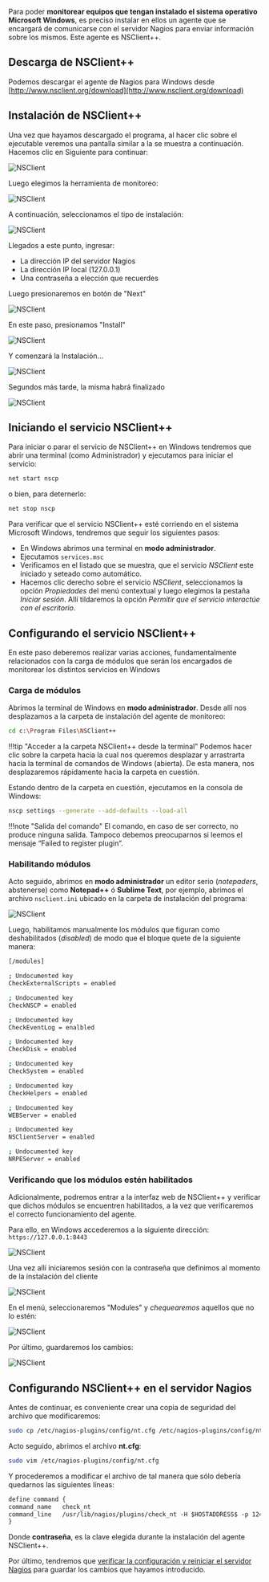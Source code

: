 
Para poder **monitorear equipos que tengan instalado el sistema operativo Microsoft Windows**, es preciso instalar en ellos un agente que se encargará de comunicarse con el servidor Nagios para enviar información sobre los mismos. Este agente es NSClient++.

## Descarga de NSClient++
Podemos descargar el agente de Nagios para Windows desde [http://www.nsclient.org/download](http://www.nsclient.org/download)

## Instalación de NSClient++ 
Una vez que hayamos descargado el programa, al hacer clic sobre el ejecutable veremos una pantalla similar a la se muestra a continuación. Hacemos clic en Siguiente para continuar:

![NSClient](imgNagios/nsclient_01.png)

Luego elegimos la herramienta de monitoreo:

![NSClient](imgNagios/nsclient_02.png)

A continuación, seleccionamos el tipo de instalación: 

![NSClient](imgNagios/nsclient_03.png)

Llegados a este punto, ingresar: 

* La dirección IP del servidor Nagios
* La dirección IP local (127.0.0.1)
* Una contraseña a elección que recuerdes

Luego presionaremos en botón de "Next"

![NSClient](imgNagios/nsclient_04.png)

En este paso, presionamos "Install"

![NSClient](imgNagios/nsclient_05.png)

Y comenzará la Instalación...

![NSClient](imgNagios/nsclient_06.png)

Segundos más tarde, la misma habrá finalizado

![NSClient](imgNagios/nsclient_07.png)


## Iniciando el servicio NSClient++
Para iniciar o parar el servicio de NSClient++ en Windows tendremos que abrir una terminal (como Administrador) y ejecutamos para iniciar el servicio: 

```bash
net start nscp 
```

o bien, para deternerlo:

```bash
net stop nscp 
```

Para verificar que el servicio NSClient++ esté corriendo en el sistema Microsoft Windows, tendremos que seguir los siguientes pasos: 

* En Windows abrimos una terminal en **modo administrador**. 
* Ejecutamos `services.msc`
* Verificamos en el listado que se muestra, que el servicio _NSClient_ este iniciado y seteado como automático.
* Hacemos clic derecho sobre el servicio _NSClient_, seleccionamos la opción _Propiedades_ del menú contextual y luego elegimos la pestaña _Iniciar sesión_. Allí tildaremos la opción _Permitir que el servicio interactúe con el escritorio_. 

## Configurando el servicio NSClient++

En este paso deberemos realizar varias acciones, fundamentalmente relacionados con la carga de módulos que serán los encargados de monitorear los distintos servicios en Windows

### Carga de módulos 

Abrimos la terminal de Windows en **modo administrador**. Desde allí nos desplazamos a la carpeta de instalación del agente de monitoreo: 

```bash
cd c:\Program Files\NSClient++
```

!!!tip "Acceder a la carpeta NSClient++ desde la terminal"
		Podemos hacer clic sobre la carpeta hacia la cual nos queremos desplazar y arrastrarta hacia la terminal de comandos de Windows (abierta). De esta manera, nos desplazaremos rápidamente hacia la carpeta en cuestión. 

 

Estando dentro de la carpeta en cuestión, ejecutamos en la consola de Windows: 

```bash
nscp settings --generate --add-defaults --load-all
```

!!!note "Salida del comando"
		El comando, en caso de ser correcto, no produce ninguna salida. Tampoco debemos preocuparnos si leemos el mensaje “Failed to register plugin”. 

### Habilitando módulos
Acto seguido, abrimos en **modo administrador** un editor serio (_notepaders_, abstenerse) como **Notepad++** ó **Sublime Text**, por ejemplo, abrimos el archivo `nsclient.ini` ubicado en la carpeta de instalación del programa:  

![NSClient](imgNagios/nsclient_08.png)

Luego, habilitamos manualmente los módulos que figuran como deshabilitados (_disabled_) de modo que el bloque quete de la siguiente manera: 

```bash
[/modules]

; Undocumented key
CheckExternalScripts = enabled

; Undocumented key
CheckNSCP = enabled

; Undocumented key
CheckEventLog = enalbled

; Undocumented key
CheckDisk = enabled

; Undocumented key
CheckSystem = enabled

; Undocumented key
CheckHelpers = enabled

; Undocumented key
WEBServer = enabled

; Undocumented key
NSClientServer = enabled

; Undocumented key
NRPEServer = enabled

```

### Verificando que los módulos estén habilitados

Adicionalmente, podremos entrar a la interfaz web de NSClient++ y verificar que dichos módulos se encuentren habilitados, a la vez que verificaremos el correcto funcionamiento del agente. 

Para ello, en Windows accederemos a la siguiente dirección: `https://127.0.0.1:8443`

![NSClient](imgNagios/nsclient_09.png)

Una vez allí iniciaremos sesión con la contraseña que definimos al momento de la instalación del cliente

![NSClient](imgNagios/nsclient_10.png)

En el menú, seleccionaremos "Modules" y _chequearemos_ aquellos que no lo estén: 

![NSClient](imgNagios/nsclient_11.png)

Por último, guardaremos los cambios: 

![NSClient](imgNagios/nsclient_12.png)


## Configurando NSClient++ en el servidor Nagios

Antes de continuar, es conveniente crear una copia de seguridad del archivo que modificaremos: 

```bash
sudo cp /etc/nagios-plugins/config/nt.cfg /etc/nagios-plugins/config/nt.cfg.original
```

Acto seguido, abrimos el archivo **nt.cfg**:  

```bash
sudo vim /etc/nagios-plugins/config/nt.cfg
```

Y procederemos a modificar el archivo de tal manera que sólo debería quedarnos las siguientes líneas: 

```apache
define command {
command_name   check_nt
command_line   /usr/lib/nagios/plugins/check_nt -H $HOSTADDRESS$ -p 12489 -s contraseña -v $ARG1$ $ARG2$
}
```

Donde **contraseña**, es la clave elegida durante la instalación del agente NSClient++.

Por último, tendremos que [verificar la configuración y reiniciar el servidor Nagios](configuracion/#verificando-la-configuracion-y-reiniciando-nagios) para guardar los cambios que hayamos introducido.
